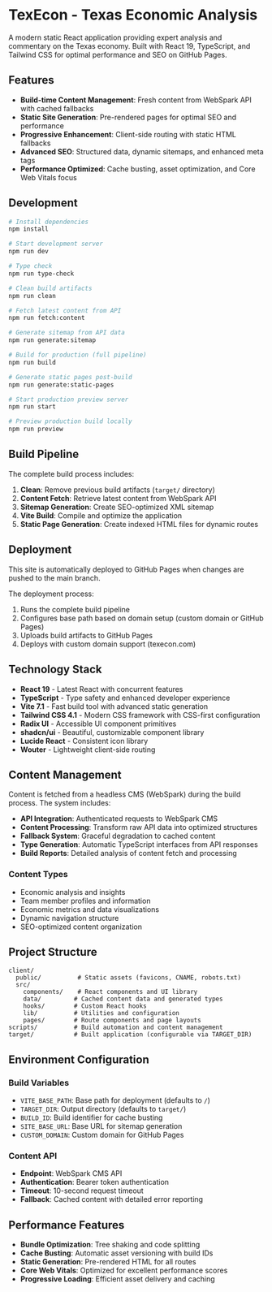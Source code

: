 # TexEcon - Texas Economic Analysis

A modern static React application providing expert analysis and commentary on the Texas economy. Built with React 19, TypeScript, and Tailwind CSS for optimal performance and SEO on GitHub Pages.

## Features

- **Build-time Content Management**: Fresh content from WebSpark API with cached fallbacks
- **Static Site Generation**: Pre-rendered pages for optimal SEO and performance
- **Progressive Enhancement**: Client-side routing with static HTML fallbacks
- **Advanced SEO**: Structured data, dynamic sitemaps, and enhanced meta tags
- **Performance Optimized**: Cache busting, asset optimization, and Core Web Vitals focus

## Development

```bash
# Install dependencies
npm install

# Start development server
npm run dev

# Type check
npm run type-check

# Clean build artifacts
npm run clean

# Fetch latest content from API
npm run fetch:content

# Generate sitemap from API data
npm run generate:sitemap

# Build for production (full pipeline)
npm run build

# Generate static pages post-build
npm run generate:static-pages

# Start production preview server
npm run start

# Preview production build locally
npm run preview
```

## Build Pipeline

The complete build process includes:

1. **Clean**: Remove previous build artifacts (`target/` directory)
2. **Content Fetch**: Retrieve latest content from WebSpark API
3. **Sitemap Generation**: Create SEO-optimized XML sitemap
4. **Vite Build**: Compile and optimize the application
5. **Static Page Generation**: Create indexed HTML files for dynamic routes

## Deployment

This site is automatically deployed to GitHub Pages when changes are pushed to the main branch.

The deployment process:

1. Runs the complete build pipeline
2. Configures base path based on domain setup (custom domain or GitHub Pages)
3. Uploads build artifacts to GitHub Pages
4. Deploys with custom domain support (texecon.com)

## Technology Stack

- **React 19** - Latest React with concurrent features
- **TypeScript** - Type safety and enhanced developer experience
- **Vite 7.1** - Fast build tool with advanced static generation
- **Tailwind CSS 4.1** - Modern CSS framework with CSS-first configuration
- **Radix UI** - Accessible UI component primitives
- **shadcn/ui** - Beautiful, customizable component library
- **Lucide React** - Consistent icon library
- **Wouter** - Lightweight client-side routing

## Content Management

Content is fetched from a headless CMS (WebSpark) during the build process. The system includes:

- **API Integration**: Authenticated requests to WebSpark CMS
- **Content Processing**: Transform raw API data into optimized structures
- **Fallback System**: Graceful degradation to cached content
- **Type Generation**: Automatic TypeScript interfaces from API responses
- **Build Reports**: Detailed analysis of content fetch and processing

### Content Types

- Economic analysis and insights
- Team member profiles and information
- Economic metrics and data visualizations
- Dynamic navigation structure
- SEO-optimized content organization

## Project Structure

```text
client/
  public/          # Static assets (favicons, CNAME, robots.txt)
  src/
    components/    # React components and UI library
    data/         # Cached content data and generated types
    hooks/        # Custom React hooks
    lib/          # Utilities and configuration
    pages/        # Route components and page layouts
scripts/          # Build automation and content management
target/           # Built application (configurable via TARGET_DIR)
```

## Environment Configuration

### Build Variables

- `VITE_BASE_PATH`: Base path for deployment (defaults to `/`)
- `TARGET_DIR`: Output directory (defaults to `target/`)
- `BUILD_ID`: Build identifier for cache busting
- `SITE_BASE_URL`: Base URL for sitemap generation
- `CUSTOM_DOMAIN`: Custom domain for GitHub Pages

### Content API

- **Endpoint**: WebSpark CMS API
- **Authentication**: Bearer token authentication
- **Timeout**: 10-second request timeout
- **Fallback**: Cached content with detailed error reporting

## Performance Features

- **Bundle Optimization**: Tree shaking and code splitting
- **Cache Busting**: Automatic asset versioning with build IDs
- **Static Generation**: Pre-rendered HTML for all routes
- **Core Web Vitals**: Optimized for excellent performance scores
- **Progressive Loading**: Efficient asset delivery and caching
